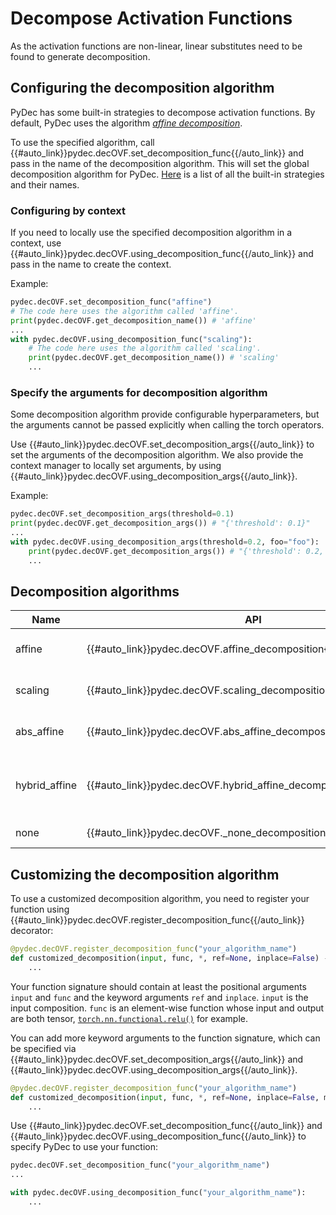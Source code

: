 # Decompose Activation Functions
As the activation functions are non-linear, linear substitutes need to be found to generate decomposition.


## Configuring the decomposition algorithm
PyDec has some built-in strategies to decompose activation functions. By default, PyDec uses the algorithm [*affine decomposition*]().

To use the specified algorithm, call {{#auto_link}}pydec.decOVF.set_decomposition_func{{/auto_link}} and pass in the name of the decomposition algorithm. This will set the global decomposition algorithm for PyDec. [Here](#decomposition-algorithms) is a list of all the built-in strategies and their names.

### Configuring by context

If you need to locally use the specified decomposition algorithm in a context, use {{#auto_link}}pydec.decOVF.using_decomposition_func{{/auto_link}} and pass in the name to create the context.

Example:
```python
pydec.decOVF.set_decomposition_func("affine")
# The code here uses the algorithm called 'affine'.
print(pydec.decOVF.get_decomposition_name()) # 'affine'
...
with pydec.decOVF.using_decomposition_func("scaling"):
    # The code here uses the algorithm called 'scaling'.
    print(pydec.decOVF.get_decomposition_name()) # 'scaling'
    ...
```

### Specify the arguments for decomposition algorithm

Some decomposition algorithm provide configurable hyperparameters, but the arguments cannot be passed explicitly when calling the torch operators.

Use {{#auto_link}}pydec.decOVF.set_decomposition_args{{/auto_link}} to set the arguments of the decomposition algorithm. We also provide the context manager to locally set arguments, by using {{#auto_link}}pydec.decOVF.using_decomposition_args{{/auto_link}}.

Example:
```python
pydec.decOVF.set_decomposition_args(threshold=0.1)
print(pydec.decOVF.get_decomposition_args()) # "{'threshold': 0.1}"
...
with pydec.decOVF.using_decomposition_args(threshold=0.2, foo="foo"):
    print(pydec.decOVF.get_decomposition_args()) # "{'threshold': 0.2, 'foo': 'foo'}"
    ...
```

## Decomposition algorithms
| Name          | API                                                                  | Comments                                                                                                 |
| ------------- | -------------------------------------------------------------------- | -------------------------------------------------------------------------------------------------------- |
| affine        | {{#auto_link}}pydec.decOVF.affine_decomposition{{/auto_link}}        | The decomposition $\hat{\mathscr{D}}$(signed) in our paper.                                              |
| scaling       | {{#auto_link}}pydec.decOVF.scaling_decomposition{{/auto_link}}       | The decomposition $\bar{\mathscr{D}}$ in our paper.                                                      |
| abs_affine    | {{#auto_link}}pydec.decOVF.abs_affine_decomposition{{/auto_link}}    | The decomposition $\hat{\mathscr{D}}$(abs) in our paper.                                                 |
| hybrid_affine | {{#auto_link}}pydec.decOVF.hybrid_affine_decomposition{{/auto_link}} | $\hat{\mathscr{D}}$(signed) and $\hat{\mathscr{D}}$(abs) are hybridized by the hyperparameter $\lambda$. |
| none          | {{#auto_link}}pydec.decOVF._none_decomposition{{/auto_link}}         | No decomposition is performed.                                                                           |


## Customizing the decomposition algorithm

To use a customized decomposition algorithm, you need to register your function using {{#auto_link}}pydec.decOVF.register_decomposition_func{{/auto_link}} decorator:
```python
@pydec.decOVF.register_decomposition_func("your_algorithm_name")
def customized_decomposition(input, func, *, ref=None, inplace=False) -> Composition:
    ...
```
Your function signature should contain at least the positional arguments `input` and `func` and the keyword arguments `ref` and `inplace`. `input` is the input composition. `func` is an element-wise function whose input and output are both tensor, [`torch.nn.functional.relu()`](https://pytorch.org/docs/stable/generated/torch.nn.functional.relu.html#torch.nn.functional.relu) for example.

You can add more keyword arguments to the function signature, which can be specified via {{#auto_link}}pydec.decOVF.set_decomposition_args{{/auto_link}} and {{#auto_link}}pydec.decOVF.using_decomposition_args{{/auto_link}}.
```python
@pydec.decOVF.register_decomposition_func("your_algorithm_name")
def customized_decomposition(input, func, *, ref=None, inplace=False, my_arg=None) -> Composition:
    ...
```

Use {{#auto_link}}pydec.decOVF.set_decomposition_func{{/auto_link}} and {{#auto_link}}pydec.decOVF.using_decomposition_func{{/auto_link}} to specify PyDec to use your function:
```python
pydec.decOVF.set_decomposition_func("your_algorithm_name")
...

with pydec.decOVF.using_decomposition_func("your_algorithm_name"):
    ...
```